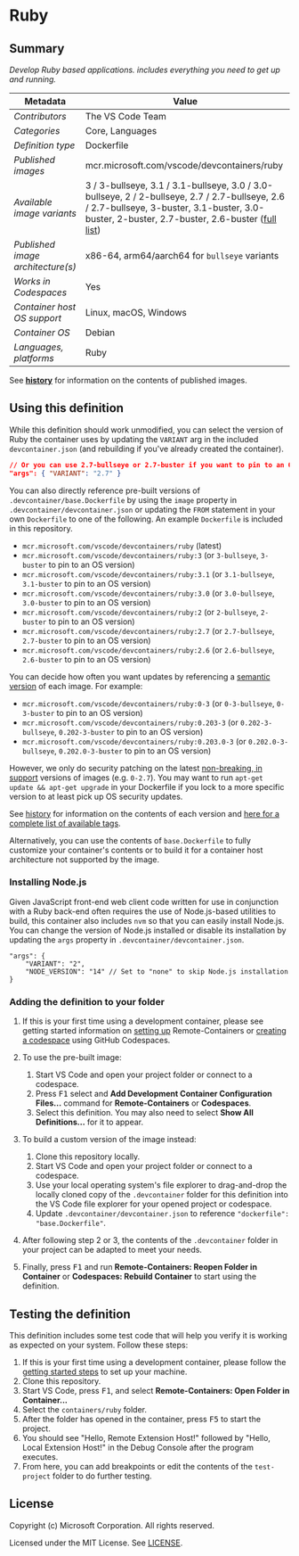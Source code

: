 # Ruby

## Summary

*Develop Ruby based applications. includes everything you need to get up and running.*

| Metadata | Value |  
|----------|-------|
| *Contributors* | The VS Code Team |
| *Categories* | Core, Languages |
| *Definition type* | Dockerfile |
| *Published images* | mcr.microsoft.com/vscode/devcontainers/ruby |
| *Available image variants* | 3 / 3-bullseye, 3.1 / 3.1-bullseye, 3.0 / 3.0-bullseye, 2 / 2-bullseye, 2.7 / 2.7-bullseye, 2.6 / 2.7-bullseye, 3-buster, 3.1-buster, 3.0-buster, 2-buster, 2.7-buster, 2.6-buster ([full list](https://mcr.microsoft.com/v2/vscode/devcontainers/ruby/tags/list)) |
| *Published image architecture(s)* | x86-64, arm64/aarch64 for `bullseye` variants |
| *Works in Codespaces* | Yes |
| *Container host OS support* | Linux, macOS, Windows |
| *Container OS* | Debian |
| *Languages, platforms* | Ruby |

See **[history](history)** for information on the contents of published images.

## Using this definition

While this definition should work unmodified, you can select the version of Ruby the container uses by updating the `VARIANT` arg in the included `devcontainer.json` (and rebuilding if you've already created the container).

```json
// Or you can use 2.7-bullseye or 2.7-buster if you want to pin to an OS version
"args": { "VARIANT": "2.7" }
```

You can also directly reference pre-built versions of `.devcontainer/base.Dockerfile` by using the `image` property in `.devcontainer/devcontainer.json` or updating the `FROM` statement in your own  `Dockerfile` to one of the following. An example `Dockerfile` is included in this repository.

- `mcr.microsoft.com/vscode/devcontainers/ruby` (latest)
- `mcr.microsoft.com/vscode/devcontainers/ruby:3` (or `3-bullseye`, `3-buster` to pin to an OS version)
- `mcr.microsoft.com/vscode/devcontainers/ruby:3.1` (or `3.1-bullseye`, `3.1-buster` to pin to an OS version)
- `mcr.microsoft.com/vscode/devcontainers/ruby:3.0` (or `3.0-bullseye`, `3.0-buster` to pin to an OS version)
- `mcr.microsoft.com/vscode/devcontainers/ruby:2` (or `2-bullseye`, `2-buster` to pin to an OS version)
- `mcr.microsoft.com/vscode/devcontainers/ruby:2.7` (or `2.7-bullseye`, `2.7-buster` to pin to an OS version)
- `mcr.microsoft.com/vscode/devcontainers/ruby:2.6` (or `2.6-bullseye`, `2.6-buster` to pin to an OS version)

You can decide how often you want updates by referencing a [semantic version](https://semver.org/) of each image. For example:

- `mcr.microsoft.com/vscode/devcontainers/ruby:0-3` (or `0-3-bullseye`, `0-3-buster` to pin to an OS version)
- `mcr.microsoft.com/vscode/devcontainers/ruby:0.203-3` (or `0.202-3-bullseye`, `0.202-3-buster` to pin to an OS version)
- `mcr.microsoft.com/vscode/devcontainers/ruby:0.203.0-3` (or `0.202.0-3-bullseye`, `0.202.0-3-buster` to pin to an OS version)

However, we only do security patching on the latest [non-breaking, in support](https://github.com/microsoft/vscode-dev-containers/issues/532) versions of images (e.g. `0-2.7`). You may want to run `apt-get update && apt-get upgrade` in your Dockerfile if you lock to a more specific version to at least pick up OS security updates.

See [history](history) for information on the contents of each version and [here for a complete list of available tags](https://mcr.microsoft.com/v2/vscode/devcontainers/ruby/tags/list).

Alternatively, you can use the contents of `base.Dockerfile` to fully customize your container's contents or to build it for a container host architecture not supported by the image.

### Installing Node.js

Given JavaScript front-end web client code written for use in conjunction with a Ruby back-end often requires the use of Node.js-based utilities to build, this container also includes `nvm` so that you can easily install Node.js. You can change the version of Node.js installed or disable its installation by updating the `args` property in `.devcontainer/devcontainer.json`.

```jsonc
"args": {
    "VARIANT": "2",
    "NODE_VERSION": "14" // Set to "none" to skip Node.js installation
}
```

### Adding the definition to your folder

1. If this is your first time using a development container, please see getting started information on [setting up](https://aka.ms/vscode-remote/containers/getting-started) Remote-Containers or [creating a codespace](https://aka.ms/ghcs-open-codespace) using GitHub Codespaces.

2. To use the pre-built image:
   1. Start VS Code and open your project folder or connect to a codespace.
   2. Press <kbd>F1</kbd> select and **Add Development Container Configuration Files...** command for **Remote-Containers** or **Codespaces**.
   4. Select this definition. You may also need to select **Show All Definitions...** for it to appear.

3. To build a custom version of the image instead:
   1. Clone this repository locally.
   2. Start VS Code and open your project folder or connect to a codespace.
   3. Use your local operating system's file explorer to drag-and-drop the locally cloned copy of the `.devcontainer` folder for this definition into the VS Code file explorer for your opened project or codespace.
   4. Update `.devcontainer/devcontainer.json` to reference `"dockerfile": "base.Dockerfile"`.

4. After following step 2 or 3, the contents of the `.devcontainer` folder in your project can be adapted to meet your needs.

5. Finally, press <kbd>F1</kbd> and run **Remote-Containers: Reopen Folder in Container** or **Codespaces: Rebuild Container** to start using the definition.

## Testing the definition

This definition includes some test code that will help you verify it is working as expected on your system. Follow these steps:

1. If this is your first time using a development container, please follow the [getting started steps](https://aka.ms/vscode-remote/containers/getting-started) to set up your machine.
2. Clone this repository.
3. Start VS Code, press <kbd>F1</kbd>, and select **Remote-Containers: Open Folder in Container...**
4. Select the `containers/ruby` folder.
5. After the folder has opened in the container, press <kbd>F5</kbd> to start the project.
6. You should see "Hello, Remote Extension Host!" followed by "Hello, Local Extension Host!" in the Debug Console after the program executes.
7. From here, you can add breakpoints or edit the contents of the `test-project` folder to do further testing.

## License

Copyright (c) Microsoft Corporation. All rights reserved.

Licensed under the MIT License. See [LICENSE](https://github.com/microsoft/vscode-dev-containers/blob/main/LICENSE).
